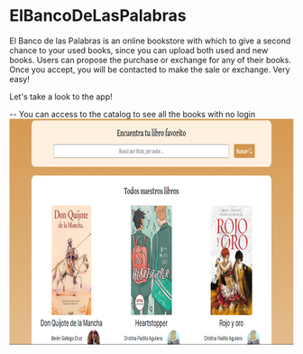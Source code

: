 ﻿# ElBancoDeLasPalabras
 
El Banco de las Palabras is an online bookstore with which to give a second chance to your used books, since you can upload both used and new books. Users can propose the purchase or exchange for any of their books. Once you accept, you will be contacted to make the sale or exchange. Very easy!

Let's take a look to the app!

-- You can access to the catalog to see all the books with no login
<img src="/images/catalog.png" width="600" height="400">